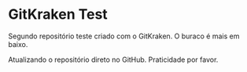 # GitKraken Test

Segundo repositório teste criado com o GitKraken.
O buraco é mais em baixo.

Atualizando o repositório direto no GitHub. Praticidade por favor.
